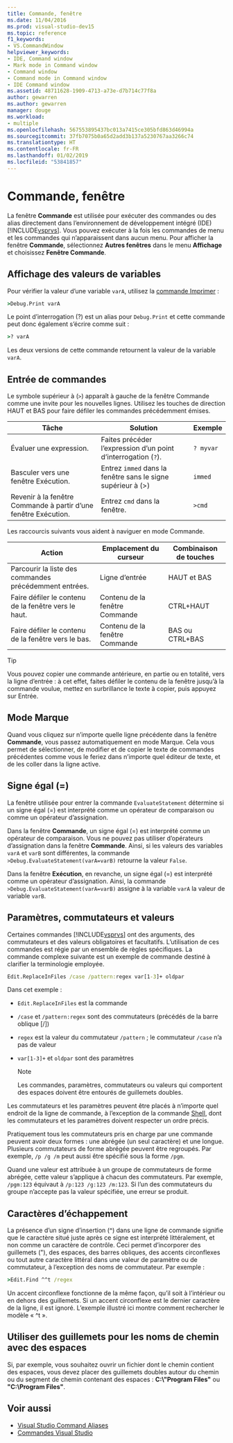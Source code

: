 ```yaml
---
title: Commande, fenêtre
ms.date: 11/04/2016
ms.prod: visual-studio-dev15
ms.topic: reference
f1_keywords:
- VS.CommandWindow
helpviewer_keywords:
- IDE, Command window
- Mark mode in Command window
- Command window
- Command mode in Command window
- IDE Command window
ms.assetid: 48711628-1909-4713-a73e-d7b714c77f8a
author: gewarren
ms.author: gewarren
manager: douge
ms.workload:
- multiple
ms.openlocfilehash: 567553895437bc013a7415ce305bfd863d46994a
ms.sourcegitcommit: 37fb7075b0a65d2add3b137a5230767aa3266c74
ms.translationtype: HT
ms.contentlocale: fr-FR
ms.lasthandoff: 01/02/2019
ms.locfileid: "53841857"
---
```

# <a name="command-window"></a>Commande, fenêtre
La fenêtre **Commande** est utilisée pour exécuter des commandes ou des alias directement dans l’environnement de développement intégré (IDE) [!INCLUDE[vsprvs](../../code-quality/includes/vsprvs_md.md)]. Vous pouvez exécuter à la fois les commandes de menu et les commandes qui n’apparaissent dans aucun menu. Pour afficher la fenêtre **Commande**, sélectionnez **Autres fenêtres** dans le menu **Affichage** et choisissez **Fenêtre Commande**.

## <a name="displaying-the-values-of-variables"></a>Affichage des valeurs de variables
 Pour vérifier la valeur d’une variable `varA`, utilisez la [commande Imprimer](../../ide/reference/print-command.md) :

```cmd
>Debug.Print varA
```

 Le point d’interrogation (?) est un alias pour `Debug.Print` et cette commande peut donc également s’écrire comme suit :

```cmd
>? varA
```

 Les deux versions de cette commande retournent la valeur de la variable `varA`.

## <a name="entering-commands"></a>Entrée de commandes
 Le symbole supérieur à (`>`) apparaît à gauche de la fenêtre Commande comme une invite pour les nouvelles lignes. Utilisez les touches de direction HAUT et BAS pour faire défiler les commandes précédemment émises.

|Tâche|Solution|Exemple|
|----------|--------------|-------------|
|Évaluer une expression.|Faites précéder l’expression d’un point d’interrogation (`?`).|`? myvar`|
|Basculer vers une fenêtre Exécution.|Entrez `immed` dans la fenêtre sans le signe supérieur à (>)|`immed`|
|Revenir à la fenêtre Commande à partir d’une fenêtre Exécution.|Entrez `cmd` dans la fenêtre.|`>cmd`|

 Les raccourcis suivants vous aident à naviguer en mode Commande.

|Action|Emplacement du curseur|Combinaison de touches|
|------------| - |----------------|
|Parcourir la liste des commandes précédemment entrées.|Ligne d’entrée|HAUT et BAS|
|Faire défiler le contenu de la fenêtre vers le haut.|Contenu de la fenêtre Commande|CTRL+HAUT|
|Faire défiler le contenu de la fenêtre vers le bas.|Contenu de la fenêtre Commande|BAS ou CTRL+BAS|

> [!TIP]
> Vous pouvez copier une commande antérieure, en partie ou en totalité, vers la ligne d’entrée : à cet effet, faites défiler le contenu de la fenêtre jusqu’à la commande voulue, mettez en surbrillance le texte à copier, puis appuyez sur Entrée.


## <a name="mark-mode"></a>Mode Marque
 Quand vous cliquez sur n’importe quelle ligne précédente dans la fenêtre **Commande**, vous passez automatiquement en mode Marque. Cela vous permet de sélectionner, de modifier et de copier le texte de commandes précédentes comme vous le feriez dans n’importe quel éditeur de texte, et de les coller dans la ligne active.

## <a name="the-equals--sign"></a>Signe égal (=)
 La fenêtre utilisée pour entrer la commande `EvaluateStatement` détermine si un signe égal (=) est interprété comme un opérateur de comparaison ou comme un opérateur d’assignation.

 Dans la fenêtre **Commande**, un signe égal (=) est interprété comme un opérateur de comparaison. Vous ne pouvez pas utiliser d’opérateurs d’assignation dans la fenêtre **Commande**. Ainsi, si les valeurs des variables `varA` et `varB` sont différentes, la commande `>Debug.EvaluateStatement(varA=varB)` retourne la valeur `False`.

 Dans la fenêtre **Exécution**, en revanche, un signe égal (=) est interprété comme un opérateur d’assignation. Ainsi, la commande `>Debug.EvaluateStatement(varA=varB)` assigne à la variable `varA` la valeur de variable `varB`.

## <a name="parameters-switches-and-values"></a>Paramètres, commutateurs et valeurs
 Certaines commandes [!INCLUDE[vsprvs](../../code-quality/includes/vsprvs_md.md)] ont des arguments, des commutateurs et des valeurs obligatoires et facultatifs. L’utilisation de ces commandes est régie par un ensemble de règles spécifiques. La commande complexe suivante est un exemple de commande destiné à clarifier la terminologie employée.

```cmd
Edit.ReplaceInFiles /case /pattern:regex var[1-3]+ oldpar
```

 Dans cet exemple :

-   `Edit.ReplaceInFiles` est la commande

-   `/case` et `/pattern:regex` sont des commutateurs (précédés de la barre oblique [/])

-   `regex` est la valeur du commutateur `/pattern` ; le commutateur `/case` n’a pas de valeur

-   `var[1-3]+` et `oldpar` sont des paramètres

    > [!NOTE]
    >  Les commandes, paramètres, commutateurs ou valeurs qui comportent des espaces doivent être entourés de guillemets doubles.

Les commutateurs et les paramètres peuvent être placés à n’importe quel endroit de la ligne de commande, à l’exception de la commande [Shell](../../ide/reference/shell-command.md), dont les commutateurs et les paramètres doivent respecter un ordre précis.

Pratiquement tous les commutateurs pris en charge par une commande peuvent avoir deux formes : une abrégée (un seul caractère) et une longue. Plusieurs commutateurs de forme abrégée peuvent être regroupés. Par exemple, `/p /g /m` peut aussi être spécifié sous la forme `/pgm`.

Quand une valeur est attribuée à un groupe de commutateurs de forme abrégée, cette valeur s’applique à chacun des commutateurs. Par exemple, `/pgm:123` équivaut à `/p:123 /g:123 /m:123`. Si l’un des commutateurs du groupe n’accepte pas la valeur spécifiée, une erreur se produit.

## <a name="escape-characters"></a>Caractères d’échappement
 La présence d’un signe d’insertion (^) dans une ligne de commande signifie que le caractère situé juste après ce signe est interprété littéralement, et non comme un caractère de contrôle. Ceci permet d’incorporer des guillemets ("), des espaces, des barres obliques, des accents circonflexes ou tout autre caractère littéral dans une valeur de paramètre ou de commutateur, à l’exception des noms de commutateur. Par exemple :

```cmd
>Edit.Find ^^t /regex
```

 Un accent circonflexe fonctionne de la même façon, qu’il soit à l’intérieur ou en dehors des guillemets. Si un accent circonflexe est le dernier caractère de la ligne, il est ignoré. L’exemple illustré ici montre comment rechercher le modèle « ^t ».

## <a name="use-quotes-for-path-names-with-spaces"></a>Utiliser des guillemets pour les noms de chemin avec des espaces
 Si, par exemple, vous souhaitez ouvrir un fichier dont le chemin contient des espaces, vous devez placer des guillemets doubles autour du chemin ou du segment de chemin contenant des espaces : **C:\\"Program Files"** ou **"C:\Program Files"**.

## <a name="see-also"></a>Voir aussi

- [Visual Studio Command Aliases](../../ide/reference/visual-studio-command-aliases.md)
- [Commandes Visual Studio](../../ide/reference/visual-studio-commands.md)